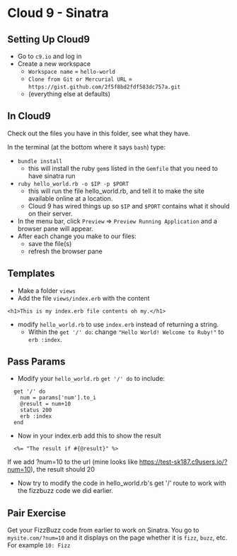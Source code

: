 # Cloud 9 - Sinatra

## Setting Up Cloud9
- Go to `c9.io` and log in
- Create a new workspace
  - `Workspace name` = `hello-world`
  - `Clone from Git or Mercurial URL` = `https://gist.github.com/2f5f8bd2fdf583dc757a.git`
  - (everything else at defaults)


## In Cloud9
Check out the files you have in this folder, see what they have.

In the terminal (at the bottom where it says `bash`) type:
- `bundle install`
  - this will install the ruby `gem`s listed in the `Gemfile` that you need to have sinatra run
- `ruby hello_world.rb -o $IP -p $PORT`
  - this will run the file hello_world.rb, and tell it to make the site available online at a location.
  - Cloud 9 has wired things up so `$IP` and `$PORT` contains what it should on their server.
- In the menu bar, click `Preview` => `Preview Running Application` and a browser pane will appear.
- After each change you make to our files:
  - save the file(s)
  - refresh the browser pane

## Templates
- Make a folder `views`
- Add the file `views/index.erb` with the content
```
<h1>This is my index.erb file contents oh my.</h1>
```
- modify `hello_world.rb` to use `index.erb` instead of returning a string.
  - Within the `get '/' do`: change `"Hello World! Welcome to Ruby!"` to `erb :index`.

## Pass Params
- Modify your `hello_world.rb` `get '/' do` to include:

```
  get '/' do 
    num = params['num'].to_i
    @result = num+10
    status 200
    erb :index  
  end
```

- Now in your index.erb add this to show the result 

```
  <%= "The result if #{@result}" %>
```

If we add ?num=10 to the url (mine looks like https://test-sk187.c9users.io/?num=10), the result should 20


- Now try to modify the code in hello_world.rb's get '/' route to work with the fizzbuzz code we did earlier.


## Pair Exercise
Get your FizzBuzz code from earlier to work on Sinatra. You go to `mysite.com/?num=10` and it displays on the page whether it is `fizz`, `buzz`, etc. For example `10: Fizz`